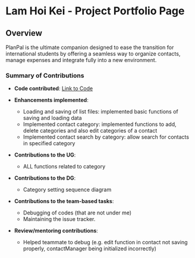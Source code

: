 # Lam Hoi Kei - Project Portfolio Page

## Overview
PlanPal is the ultimate companion designed to ease the transition for international students by offering a seamless way to organize contacts, manage expenses and integrate fully into a new environment.

### Summary of Contributions
- **Code contributed**: [Link to Code](https://nus-cs2113-ay2425s1.github.io/tp-dashboard/?search=anlamm&breakdown=true&sort=groupTitle%20dsc&sortWithin=title&since=2024-09-20&timeframe=commit&mergegroup=&groupSelect=groupByRepos&checkedFileTypes=docs~functional-code~test-code~other)

- **Enhancements implemented**:
    - Loading and saving of list files: implemented basic functions of saving and loading data
    - Implemented contact category: implemented functions to add, delete categories and also edit categories of a contact
    - Implemented contact search by category: allow search for contacts in specified category
- **Contributions to the UG**:
    - ALL functions related to category
- **Contributions to the DG**:
    - Category setting sequence diagram
- **Contributions to the team-based tasks**:
    - Debugging of codes (that are not under me)
    - Maintaining the issue tracker.
- **Review/mentoring contributions**:
    - Helped teammate to debug (e.g. edit function in contact not saving properly, contactManager being initialized incorrectly)